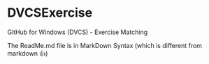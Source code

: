 DVCSExercise
============

GitHub for Windows (DVCS) - Exercise Matching

The ReadMe.md file is in MarkDown Syntax (which is different from markdown :+1:)

